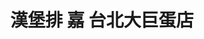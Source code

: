 ---
title: "漢堡排 嘉 台北大巨蛋店"
description: "漢堡排 嘉 台北大巨蛋店"
layout: shop
keywords:
  - 美食競賽
  - 台灣美食
  - 美食精選
datePublished: "2025-06-30"
dateModified: "2025-07-04"
city: "台北市"
district: "信義區"
address: "110台北市信義區忠孝東路四段515號"
phone: ""
geo: "25.043061568469355, 121.55932209001746"
google_map: "https://maps.app.goo.gl/tmLvQZbeiZEngo3m8"
footinder: ""
official: "https://www.instagram.com/hamburg_yoshi.tw1/"
award:
  - name: "500盤"
    year: "2024"
    entries:
      - dishes:
          - "牛舌漢堡排定食"

---